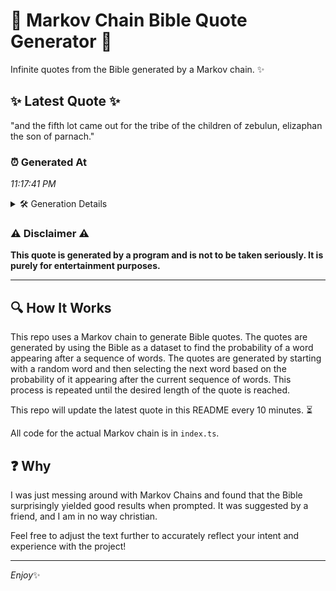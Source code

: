 # 📖 Markov Chain Bible Quote Generator 📖

Infinite quotes from the Bible generated by a Markov chain. ✨

## ✨ Latest Quote ✨
"and the fifth lot came out for the tribe of the children of zebulun, elizaphan the son of parnach."

### ⏰ Generated At
*11:17:41 PM*

<details>
    <summary>🛠️ Generation Details</summary>
    <p>
        <strong>🌱 Seed:</strong> and<br>
        <strong>🔄 Iterations:</strong> 18<br>
        <strong>📜 Context History:</strong><br>[ and ]: the<br>[ and, the ]: fifth<br>[ and, the, fifth ]: lot<br>[ and, the, fifth, lot ]: came<br>[ and, the, fifth, lot, came ]: out<br>[ and, the, fifth, lot, came, out ]: for<br>[ the, fifth, lot, came, out, for ]: the<br>[ fifth, lot, came, out, for, the ]: tribe<br>[ lot, came, out, for, the, tribe ]: of<br>[ came, out, for, the, tribe, of ]: the<br>[ out, for, the, tribe, of, the ]: children<br>[ for, the, tribe, of, the, children ]: of<br>[ the, tribe, of, the, children, of ]: zebulun,<br>[ tribe, of, the, children, of, zebulun, ]: elizaphan<br>[ of, the, children, of, zebulun,, elizaphan ]: the<br>[ the, children, of, zebulun,, elizaphan, the ]: son<br>[ children, of, zebulun,, elizaphan, the, son ]: of<br>[ of, zebulun,, elizaphan, the, son, of ]: parnach.<br>
    </p>
</details>

### ⚠️ Disclaimer ⚠️
**This quote is generated by a program and is not to be taken seriously. It is purely for entertainment purposes.**

---

## 🔍 How It Works

This repo uses a Markov chain to generate Bible quotes. The quotes are generated by using the Bible as a dataset to find the probability of a word appearing after a sequence of words. The quotes are generated by starting with a random word and then selecting the next word based on the probability of it appearing after the current sequence of words. This process is repeated until the desired length of the quote is reached.

This repo will update the latest quote in this README every 10 minutes. ⏳

All code for the actual Markov chain is in `index.ts`.

## ❓ Why

I was just messing around with Markov Chains and found that the Bible surprisingly yielded good results when prompted. 
It was suggested by a friend, and I am in no way christian.

Feel free to adjust the text further to accurately reflect your intent and experience with the project!

---

*Enjoy*✨
